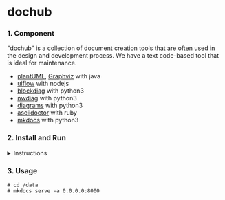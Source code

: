 # dochub

### 1.  Component

"dochub" is a collection of document creation tools that are often used in the design and development process. We have a text code-based tool that is ideal for maintenance.

- [plantUML](https://plantuml.com/), [Graphviz](https://graphviz.org/)  with java
- [uiflow](https://github.com/hirokidaichi/uiflow) with nodejs
- [blockdiag](https://github.com/blockdiag/blockdiag) with python3
- [nwdiag](https://github.com/blockdiag/nwdiag) with python3
- [diagrams](https://github.com/mingrammer/diagrams) with python3
- [asciidoctor](https://asciidoctor.org/) with ruby
- [mkdocs](https://www.mkdocs.org/) with python3

### 2. Install and Run

<details>
<summary>Instructions</summary>

#### Windows 11 + [WSL 2](https://docs.microsoft.com/windows/wsl/)(ubuntu)

```
> wsl
# cd /data
# docker-compose down && docker-compose build && docker-compose --publish 8000:8000 run dochub
# cd /data/project
# mkdocs serve -a 0.0.0.0:8000
```
</details> 

### 3. Usage


```
# cd /data
# mkdocs serve -a 0.0.0.0:8000
```

